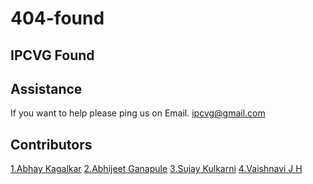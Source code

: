 # 404-found
## IPCVG Found



## Assistance
If you want to help please ping us on Email.
ipcvg@gmail.com

## Contributors

[1.Abhay Kagalkar](http://www.codesexplorer.com/p/about.html)
[2.Abhijeet Ganapule](http://www.codesexplorer.com/p/about.html)
[3.Sujay Kulkarni](http://www.codesexplorer.com/p/about.html)
[4.Vaishnavi J H](http://www.codesexplorer.com/p/about.html)
